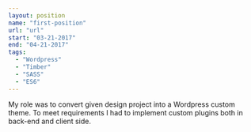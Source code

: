 ```yaml
---
layout: position
name: "first-position"
url: "url"
start: "03-21-2017"
end: "04-21-2017"
tags:
  - "Wordpress"
  - "Timber"
  - "SASS"
  - "ES6"
---
```

My role was to convert given design project into a Wordpress custom theme. To meet requirements I had to implement custom plugins both in back-end and client side.

